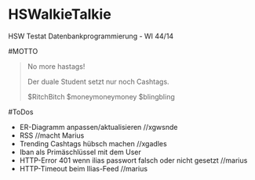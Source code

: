 # HSWalkieTalkie
HSW Testat Datenbankprogrammierung - WI 44/14

#MOTTO
> No more hastags!
>
>Der duale Student setzt nur
>noch Cashtags.
>
>$RitchBitch
>$moneymoneymoney
>$blingbling

#ToDos
* ER-Diagramm anpassen/aktualisieren //xgwsnde
* RSS        //macht Marius
* Trending Cashtags hübsch machen //xgadles
* Iban als Primäschlüssel mit dem User
* HTTP-Error 401 wenn ilias passwort falsch oder nicht gesetzt //marius
* HTTP-Timeout beim Ilias-Feed //marius